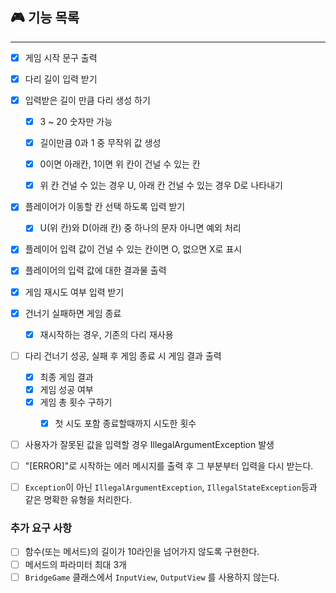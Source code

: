 ## 🎮  기능 목록

---
- [x] 게임 시작 문구 출력
- [x] 다리 길이 입력 받기
- [x] 입력받은 길이 만큼 다리 생성 하기
    - [x] 3 ~ 20 숫자만 가능
    - [x] 길이만큼 0과 1 중 무작위 값 생성
    - [x] 0이면 아래칸, 1이면 위 칸이 건널 수 있는 칸
    - [x] 위 칸 건널 수 있는 경우 U, 아래 칸 건널 수 있는 경우 D로 나타내기


- [x] 플레이어가 이동할 칸 선택 하도록 입력 받기
  - [x]  U(위 칸)와 D(아래 칸) 중 하나의 문자 아니면 예외 처리
- [x] 플레이어 입력 값이 건널 수 있는 칸이면 O, 없으면 X로 표시
- [x] 플레이어의 입력 값에 대한 결과물 출력
- [x] 게임 재시도 여부 입력 받기

- [x] 건너기 실패하면 게임 종료
  - [x] 재시작하는 경우, 기존의 다리 재사용
- [ ] 다리 건너기 성공, 실패 후 게임 종료 시 게임 결과 출력
  - [x] 최종 게임 결과
  - [x] 게임 성공 여부 
  - [x] 게임 총 횟수 구하기
    - [x] 첫 시도 포함 종료할때까지 시도한 횟수

  
- [ ] 사용자가 잘못된 값을 입력할 경우 IllegalArgumentException 발생
- [ ] "[ERROR]"로 시작하는 에러 메시지를 출력 후 그 부분부터 입력을 다시 받는다.
- [ ] `Exception`이 아닌 `IllegalArgumentException`, `IllegalStateException`등과 같은 명확한 유형을 처리한다.


### 추가 요구 사항
- [ ] 함수(또는 메서드)의 길이가 10라인을 넘어가지 않도록 구현한다.
- [ ] 메서드의 파라미터 최대 3개
- [ ] `BridgeGame` 클래스에서 `InputView`, `OutputView` 를 사용하지 않는다.